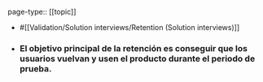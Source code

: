 page-type:: [[topic]]

- #[[Validation/Solution interviews/Retention (Solution interviews)]]

- ### El objetivo principal de la retención es conseguir que los usuarios vuelvan y usen el producto durante el periodo de prueba.



